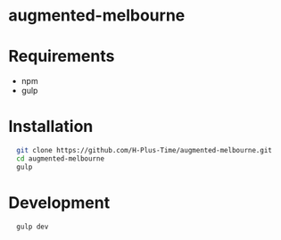 # augmented-melbourne

# Requirements
* npm
* gulp

# Installation
```bash
  git clone https://github.com/H-Plus-Time/augmented-melbourne.git
  cd augmented-melbourne
  gulp
```

# Development
```bash
  gulp dev
```
